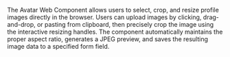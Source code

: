 The Avatar Web Component allows users to select, crop, and resize profile images directly in the browser. Users can upload images by clicking, drag-and-drop, or pasting from clipboard, then precisely crop the image using the interactive resizing handles. The component automatically maintains the proper aspect ratio, generates a JPEG preview, and saves the resulting image data to a specified form field.

<!-- Generated from commit: 51b013005bea273913d5501fb6355c9aff93a97d -->